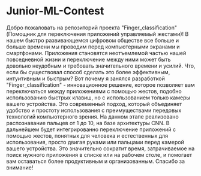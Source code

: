 # Junior-ML-Contest
Добро пожаловать на репозиторий проекта "Finger_classification" (Помощник для переключения приложений управляемый жестами)!
В нашем быстро развивающемся цифровом обществе все больше и больше времени мы проводим перед компьютерными экранами и смартфонами. Приложения становятся неотъемлемой частью нашей повседневной жизни и переключение между ними может быть довольно неудобным и требовать значительного времени и усилий. Что, если бы существовал способ сделать это более эффективным, интуитивным и быстрым?
Вот почему я занялся разработкой "Finger_classification" - инновационное решение, которое позволяет вам переключаться между приложениями с помощью жестов, подобно использованию быстрых клавиш, но с использованием только камеры вашего устройства. Это современный подход, который объединяет удобство и простоту использования с преимуществами передовых технологий компьютерного зрения.
На данном этапе реализовано распознавание пальцев от 1 до 10, на базе архитектуры CNN. В дальнейшем будет интегрированно переключение приложений с помощью жестов, понятных для человека и естественных для использования, просто двигая руками или пальцами перед камерой вашего устройства. Это значительно сократит время, затрачиваемое на поиск нужного приложения в списке или на рабочем столе, и помогает вам оставаться более продуктивным и организованным.
Спасибо за внимание!


